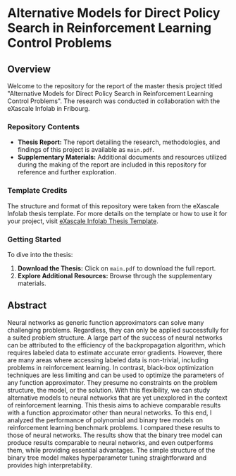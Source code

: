 # Alternative Models for Direct Policy Search in Reinforcement Learning Control Problems

## Overview
Welcome to the repository for the report of the master thesis project titled "Alternative Models for Direct Policy Search in Reinforcement Learning Control Problems". The research was conducted in collaboration with the eXascale Infolab in Fribourg.

### Repository Contents
- **Thesis Report:** The report detailing the research, methodologies, and findings of this project is available as `main.pdf`.
- **Supplementary Materials:** Additional documents and resources utilized during the making of the report are included in this repository for reference and further exploration.

### Template Credits
The structure and format of this repository were taken from the eXascale Infolab thesis template. For more details on the template or how to use it for your project, visit [eXascale Infolab Thesis Template](https://github.com/eXascaleInfolab/thesis_template).

### Getting Started
To dive into the thesis:
1. **Download the Thesis:** Click on `main.pdf` to download the full report.
2. **Explore Additional Resources:** Browse through the supplementary materials.

## Abstract
Neural networks as generic function approximators can solve many challenging problems. Regardless, they can only be applied successfully for a suited problem structure. A large part of the success of neural networks can be attributed to the efficiency of the backpropagation algorithm, which requires labeled data to estimate accurate error gradients. However, there are many areas where accessing labeled data is non-trivial, including problems in reinforcement learning. In contrast, black-box optimization techniques are less limiting and can be used to optimize the parameters of any function approximator. They presume no constraints on the problem structure, the model, or the solution. With this flexibility, we can study alternative models to neural networks that are yet unexplored in the context of reinforcement learning.
This thesis aims to achieve comparable results with a function approximator other than neural networks. To this end, I analyzed the performance of polynomial and binary tree models on reinforcement learning benchmark problems. I compared these results to those of neural networks. The results show that the binary tree model can produce results comparable to neural networks, and even outperforms them, while providing essential advantages. The simple structure of the binary tree model makes hyperparameter tuning straightforward and provides high interpretability.
